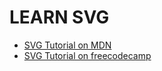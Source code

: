 # LEARN SVG

- [SVG Tutorial on MDN](https://developer.mozilla.org/en-US/docs/Web/SVG/Tutorial/Introduction)
- [SVG Tutorial on freecodecamp](https://www.freecodecamp.org/news/svg-tutorial-learn-to-code-images/)
